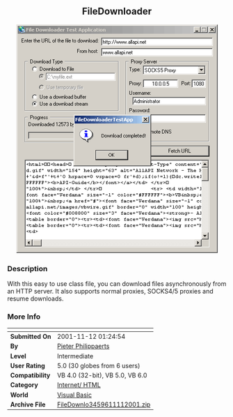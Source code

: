 ﻿<div align="center">

## FileDownloader

<img src="PIC2001114133283640.gif">
</div>

### Description

With this easy to use class file, you can download files asynchronously from an HTTP server. It also supports normal proxies, SOCKS4/5 proxies and resume downloads.
 
### More Info
 


<span>             |<span>
---                |---
**Submitted On**   |2001-11-12 01:24:54
**By**             |[Pieter Philippaerts](https://github.com/Planet-Source-Code/PSCIndex/blob/master/ByAuthor/pieter-philippaerts.md)
**Level**          |Intermediate
**User Rating**    |5.0 (30 globes from 6 users)
**Compatibility**  |VB 4\.0 \(32\-bit\), VB 5\.0, VB 6\.0
**Category**       |[Internet/ HTML](https://github.com/Planet-Source-Code/PSCIndex/blob/master/ByCategory/internet-html__1-34.md)
**World**          |[Visual Basic](https://github.com/Planet-Source-Code/PSCIndex/blob/master/ByWorld/visual-basic.md)
**Archive File**   |[FileDownlo3459611112001\.zip](https://github.com/Planet-Source-Code/pieter-philippaerts-filedownloader__1-28641/archive/master.zip)








